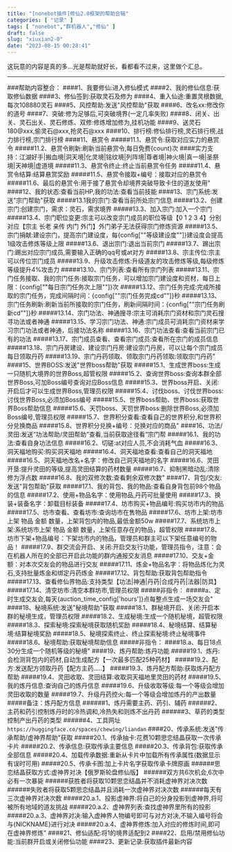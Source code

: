 ```yaml
---
title: "[nonebot插件]修仙2.0框架的帮助合辑"
categories: [ "记录" ]
tags: [ "nonebot","群机器人","修仙" ]
draft: false
slug: "xiuxian2-0"
date: "2023-08-15 00:28:41"
---
```


这玩意的内容是真的多...光是帮助就好长，看都看不过来，这里做个汇总。


----------
###帮助内容整合：
####1、我要修仙:进入修仙模式
####2、我的修仙信息:获取修仙数据
####3、修仙签到:获取灵石及修为
####4、重入仙途:重置灵根数据,每次108880灵石
####5、风控帮助:发送"风控帮助"获取
####6、改名xx:修改你的道号
####7、突破:修为足够后,可突破境界(一定几率失败)
####8、闭关、出关、灵石出关、灵石修炼、双修:修炼增加修为,挂机功能
####9、送灵石180@xxx,偷灵石@xxx,抢灵石@xxx
####10、排行榜:修仙排行榜,灵石排行榜,战力排行榜,宗门排行榜
####11、悬赏令
#####11.1、悬赏令:获取对应实力的悬赏令
#####11.2、悬赏令刷新:刷新当前悬赏令,每日免费{count}次
####实力支持：江湖好手|搬血境|洞天境|化灵境|铭纹境|列阵境|尊者境|神火境|真一境|圣祭境|天神境|虚道境
#####11.3、悬赏令终止:终止当前悬赏令任务
#####11.4、悬赏令结算:结算悬赏奖励
#####11.5、悬赏令接取+编号：接取对应的悬赏令
#####11.6、最后的悬赏令:用于接了悬赏令却境界突破导致卡住的道友使用"
####12、我的状态:查看当前HP,我的功法:查看当前技能
####13、宗门系统:发送"宗门帮助"获取
#####13.1我的宗门:查看当前所处宗门信息
#####13.2、创建宗门:创建宗门，需求：灵石，需求境界
#####13.3、加入宗门:加入一个宗门
#####13.4、宗门职位变更:宗主可以改变宗门成员的职位等级【0 1 2 3 4】分别对应【宗主 长老 亲传 内门 外门】外门弟子无法获得宗门修炼资源
#####13.5、宗门捐献:建设宗门，提高宗门建设度，每{config[""等级建设度""]}建设度会提高1级攻击修炼等级上限
#####13.6、退出宗门:退出当前宗门
#####13.7、踢出宗门:踢出对应宗门成员,需要输入正确的qq号或at对方
#####13.8、宗主传位:宗主可以传位宗门成员
#####13.9、升级攻击修炼:升级道友的攻击修炼等级,每级修炼等级提升4%攻击力
#####13.10、宗门列表:查看所有宗门列表
#####13.11、宗门任务接取、我的宗门任务:接取宗门任务，可以增加宗门建设度和资材，每日上限：{config[""每日宗门任务次上限""]}次
#####13.12、宗门任务完成:完成所接取的宗门任务，完成间隔时间：{config[""宗门任务完成cd""]}秒
#####13.13、宗门任务刷新:刷新当前所接取的宗门任务，刷新间隔时间：{config[""宗门任务刷新cd""]}秒
#####13.14、宗门功法、神通搜寻:宗主可消耗宗门资材和宗门灵石搜寻功法或者神通
#####13.15、学习宗门功法、神通:宗门成员可消耗宗门资材来学习宗门功法或者神通，后接功法名称
#####13.16、宗门功法查看:查看当前宗门已有的功法
#####13.17、宗门成员查看、查看宗门成员:查看所在宗门的成员信息
#####13.18、宗门丹房建设、建设宗门丹房:建设宗门丹房，可以让每个宗门成员每日领取丹药
#####13.19、宗门丹药领取、领取宗门丹药领取:领取宗门丹药"
####15、世界BOSS:发送"世界boss帮助"获取
#####15.1、生成世界boss:生成一只随机大境界的世界Boss,超管权限
#####15.2、查询世界boss:查询本群全部世界Boss,可加Boss编号查询对应Boss信息
#####15.3、世界boss开启、关闭:开启后才可以生成世界Boss,管理员权限
#####15.4、讨伐boss、讨伐世界boss:讨伐世界Boss,必须加Boss编号
#####15.5、世界boss帮助、世界boss:获取世界Boss帮助信息
#####15.6、天罚boss、天罚世界boss:删除世界Boss,必须加Boss编号,管理员权限
#####15.7、世界积分查看:查看自己的世界积分,和世界积分兑换商品
#####15.8、世界积分兑换+编号：兑换对应的商品"
####16、功法/灵田:发送“功法帮助/灵田帮助”查看,当前获取途径看“宗门帮
#####16.1、我的功法:查看自身功法信息
#####16.2、切磋:at对应人员,不会消耗气血
#####16.3、洞天福地购买:购买洞天福地
#####16.4、洞天福地查看:查看自己的洞天福地
#####16.5、洞天福地改名+名字：修改自己洞天福地的名字
#####16.6、灵田开垦:提升灵田的等级,提高灵田结算的药材数量
#####16.7、抑制黑暗动乱:清除修为浮点数
#####16.8、我的双修次数:查看剩余双修次数"
####17、背包/交友:发送"背包帮助"获取
#####17.1、我的背包、我的物品:查看自身背包前98个物品的信息
#####17.2、使用+物品名字：使用物品,丹药可批量使用
#####17.3、换装+装备名字：卸载目标装备
#####17.4、坊市购买+物品编号:购买坊市内的物品
#####17.5、坊市查看、查看坊市:查询坊市在售物品
#####17.6、坊市上架:坊市上架 物品 金额 数量，上架背包内的物品,最低金额50w
#####17.7、系统坊市上架:系统坊市上架 物品 金额 数量，上架任意存在的物品，超管权限
#####17.8、坊市下架+物品编号：下架坊市内的物品，管理员和群主可以下架任意编号的物品！
#####17.9、群交流会开启、关闭:开启交友行功能，管理员指令，注意：会在机器人所在的全部已开启此功能的群内通报交友消息
#####17.10、交友+金额：对本次交友会的物品进行交友
#####17.11、炼金+物品名字：将物品炼化为灵石,支持批量炼金和绑定丹药炼金
#####17.12、背包帮助:获取背包帮助指令
#####17.13、查看修仙界物品:支持类型【功法|神通|丹药|合成丹药|法器|防具】
#####17.14、清空坊市:清空本群坊市,管理员权限
#####非指令：
#####a、定时生成交友会,每天{auction_time_config['hours']}点每整点生成一场交友会"
####18、秘境系统:发送"秘境帮助"获取
#####18.1、群秘境开启、关闭:开启本群的秘境生成，管理员权限
#####18.2、生成秘境:生成一个随机秘境，超管权限
#####18.3、探索秘境:探索秘境获取随机奖励
#####18.4、秘境结算、结算秘境:结算秘境奖励
#####18.5、秘境探索终止、终止探索秘境:终止秘境事件
#####18.6、秘境帮助:获取秘境帮助信息
#####非指令：
####18.a、每日18点30分生成一个随机等级的秘境"
####19、炼丹帮助:炼丹功能
#####19.1、炼丹:会检测背包内的药材,自动生成配方【一次最多匹配25种药材】
#####19.2、配方:发送配方领取丹药【配方主药.....】
#####19.3、炼丹配方帮助:获取炼丹配方帮助
#####19.4、灵田收取、灵田结算:收取洞天福地里灵田的药材
#####19.5、我的炼丹信息:查询自己的炼丹信息
#####19.6、升级收取等级:每一个等级会增加灵田收取的数量
#####19.7、升级丹药控火:每一个等级会增加炼丹的产出数量
#####备注：炼丹配方信息
######1、炼丹需要主药、药引、辅药
######2、主药和药引控制炼丹时的冷热调和,冷热失和则炼不出丹药
######3、草药的类型控制产出丹药的类型
######4、工具网址 `https://huggingface.co/spaces/chewing/liandan`
####20、传承系统:发送"传承帮助/虚神界帮助"获取
#####20.1、传承抽卡:花费10颗思恋结晶获取一次传承卡片
#####20.2、传承信息:获取传承主要信息
#####20.3、传承背包:获取传承全部信息
#####20.4、加载传承数据:重新从卡片中加载所有传承属性(数据显示有误时可用)
#####20.5、传承卡图:加上卡片名字获取传承卡牌原画
######思恋结晶获取方式:虚神界对决【俄罗斯轮盘修仙版】
######双方共6次机会,6次中必有一次暴毙
######获胜者将获取10颗思恋结晶并不消耗虚神界对决次数
######失败者将获取5颗思恋结晶并且消耗一次虚神界对决次数
######每天有三次虚神界对决次数
#####20.a.1、投影虚神界:将自己的分身投影到虚神界,将可被所有地域的道友挑战
#####20.a.2、虚神界列表:查找虚神界里所有的投影
#####20.a.3、虚神界对决:输入虚神界人物编号即可与对方对决,不输入编号将会与{NICKNAME}进行对决
#####20.a.4、虚神界修炼:加入对应的修炼时间,即可在虚神界修炼"
####21、修仙适配:将1的境界适配到2
####22、启用/禁用修仙功能:当前群开启或关闭修仙功能
####23、更新记录:获取插件最新内容

